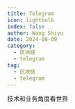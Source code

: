 ```yaml
---
title: Telegram
icon: lightbulb
index: false
author: Wang Shiyu
date: 2024-08-09
category:
  - 区块链
  - telegram
tag:
  - 区块链
  - telegram
---
```




技术和业务角度看世界



<Catalog />
